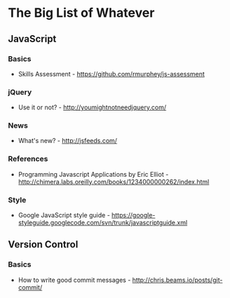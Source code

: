 The Big List of Whatever
=========================

## JavaScript

### Basics
- Skills Assessment - https://github.com/rmurphey/js-assessment

### jQuery
- Use it or not? - http://youmightnotneedjquery.com/

### News
- What's new? - http://jsfeeds.com/

### References
- Programming Javascript Applications by Eric Elliot - http://chimera.labs.oreilly.com/books/1234000000262/index.html

### Style
- Google JavaScript style guide - https://google-styleguide.googlecode.com/svn/trunk/javascriptguide.xml

## Version Control

### Basics
- How to write good commit messages - http://chris.beams.io/posts/git-commit/
